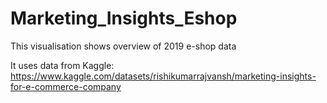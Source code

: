 # Marketing_Insights_Eshop
This visualisation shows overview of 2019 e-shop data

It uses data from Kaggle: https://www.kaggle.com/datasets/rishikumarrajvansh/marketing-insights-for-e-commerce-company
